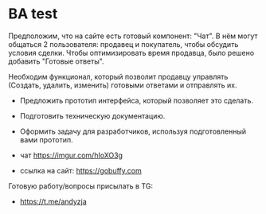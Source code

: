 # BA test

Предположим, что на сайте есть готовый компонент: "Чат". В нём могут общаться 2 пользователя: продавец и покупатель, чтобы обсудить условия сделки.
Чтобы оптимизировать время продавца, было решено добавить "Готовые ответы". 

Необходим функционал, который позволит продавцу управлять (Создать, удалить, изменить) готовыми ответами и отправлять их. 

- Предложить прототип интерфейса, который позволяет это сделать.
- Подготовить техническую документацию.
- Оформить задачу для разработчиков, используя подготовленный вами прототип.

- чат https://imgur.com/hIoXO3g
- ссылка на сайт: https://gobuffy.com

Готовую работу/вопросы присылать в TG: 

- https://t.me/andyzja
